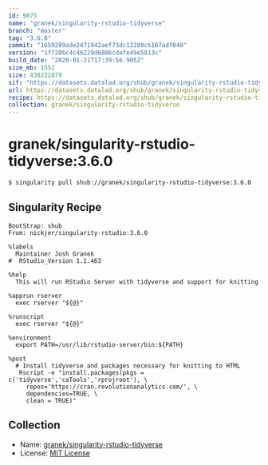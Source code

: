 ```yaml
---
id: 9875
name: "granek/singularity-rstudio-tidyverse"
branch: "master"
tag: "3.6.0"
commit: "1659289ade2471942aef73dc12280c6167adf840"
version: "1f7206c4c46229d6886cdafe49e5813c"
build_date: "2020-01-21T17:39:56.905Z"
size_mb: 1552
size: 438222879
sif: "https://datasets.datalad.org/shub/granek/singularity-rstudio-tidyverse/3.6.0/2020-01-21-1659289a-1f7206c4/1f7206c4c46229d6886cdafe49e5813c.simg"
url: https://datasets.datalad.org/shub/granek/singularity-rstudio-tidyverse/3.6.0/2020-01-21-1659289a-1f7206c4/
recipe: https://datasets.datalad.org/shub/granek/singularity-rstudio-tidyverse/3.6.0/2020-01-21-1659289a-1f7206c4/Singularity
collection: granek/singularity-rstudio-tidyverse
---
```


# granek/singularity-rstudio-tidyverse:3.6.0

```bash
$ singularity pull shub://granek/singularity-rstudio-tidyverse:3.6.0
```

## Singularity Recipe

```singularity
BootStrap: shub
From: nickjer/singularity-rstudio:3.6.0

%labels
  Maintainer Josh Granek
#  RStudio_Version 1.1.463

%help
  This will run RStudio Server with tidyverse and support for knitting

%apprun rserver
  exec rserver "${@}"

%runscript
  exec rserver "${@}"

%environment
  export PATH=/usr/lib/rstudio-server/bin:${PATH}

%post
  # Install tidyverse and packages necessary for knitting to HTML 
   Rscript -e "install.packages(pkgs = c('tidyverse','caTools','rprojroot'), \
     repos='https://cran.revolutionanalytics.com/', \
     dependencies=TRUE, \
     clean = TRUE)"
```

## Collection

 - Name: [granek/singularity-rstudio-tidyverse](https://github.com/granek/singularity-rstudio-tidyverse)
 - License: [MIT License](https://api.github.com/licenses/mit)

